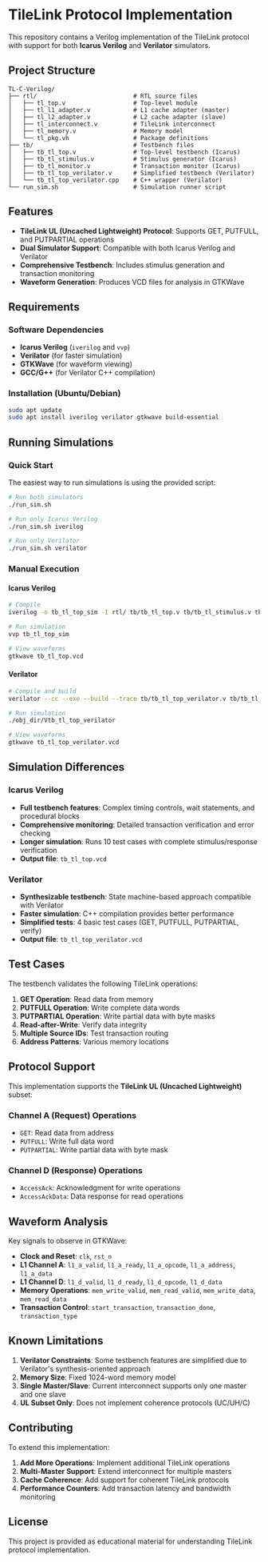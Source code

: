 # TileLink Protocol Implementation

This repository contains a Verilog implementation of the TileLink protocol with support for both **Icarus Verilog** and **Verilator** simulators.

## Project Structure

```
TL-C-Verilog/
├── rtl/                           # RTL source files
│   ├── tl_top.v                   # Top-level module
│   ├── tl_l1_adapter.v            # L1 cache adapter (master)
│   ├── tl_l2_adapter.v            # L2 cache adapter (slave)
│   ├── tl_interconnect.v          # TileLink interconnect
│   ├── tl_memory.v                # Memory model
│   └── tl_pkg.vh                  # Package definitions
├── tb/                            # Testbench files
│   ├── tb_tl_top.v                # Top-level testbench (Icarus)
│   ├── tb_tl_stimulus.v           # Stimulus generator (Icarus)
│   ├── tb_tl_monitor.v            # Transaction monitor (Icarus)
│   ├── tb_tl_top_verilator.v      # Simplified testbench (Verilator)
│   └── tb_tl_top_verilator.cpp    # C++ wrapper (Verilator)
└── run_sim.sh                     # Simulation runner script
```

## Features

- **TileLink UL (Uncached Lightweight) Protocol**: Supports GET, PUTFULL, and PUTPARTIAL operations
- **Dual Simulator Support**: Compatible with both Icarus Verilog and Verilator
- **Comprehensive Testbench**: Includes stimulus generation and transaction monitoring
- **Waveform Generation**: Produces VCD files for analysis in GTKWave

## Requirements

### Software Dependencies
- **Icarus Verilog** (`iverilog` and `vvp`)
- **Verilator** (for faster simulation)
- **GTKWave** (for waveform viewing)
- **GCC/G++** (for Verilator C++ compilation)

### Installation (Ubuntu/Debian)
```bash
sudo apt update
sudo apt install iverilog verilator gtkwave build-essential
```

## Running Simulations

### Quick Start
The easiest way to run simulations is using the provided script:

```bash
# Run both simulators
./run_sim.sh

# Run only Icarus Verilog
./run_sim.sh iverilog

# Run only Verilator
./run_sim.sh verilator
```

### Manual Execution

#### Icarus Verilog
```bash
# Compile
iverilog -o tb_tl_top_sim -I rtl/ tb/tb_tl_top.v tb/tb_tl_stimulus.v tb/tb_tl_monitor.v rtl/*.v

# Run simulation
vvp tb_tl_top_sim

# View waveforms
gtkwave tb_tl_top.vcd
```

#### Verilator
```bash
# Compile and build
verilator --cc --exe --build --trace tb/tb_tl_top_verilator.v tb/tb_tl_top_verilator.cpp rtl/*.v +incdir+rtl/ --top-module tb_tl_top_verilator -Wno-timescalemod -Wno-width -Wno-stmtdly

# Run simulation
./obj_dir/Vtb_tl_top_verilator

# View waveforms
gtkwave tb_tl_top_verilator.vcd
```

## Simulation Differences

### Icarus Verilog
- **Full testbench features**: Complex timing controls, wait statements, and procedural blocks
- **Comprehensive monitoring**: Detailed transaction verification and error checking
- **Longer simulation**: Runs 10 test cases with complete stimulus/response verification
- **Output file**: `tb_tl_top.vcd`

### Verilator
- **Synthesizable testbench**: State machine-based approach compatible with Verilator
- **Faster simulation**: C++ compilation provides better performance
- **Simplified tests**: 4 basic test cases (GET, PUTFULL, PUTPARTIAL, verify)
- **Output file**: `tb_tl_top_verilator.vcd`

## Test Cases

The testbench validates the following TileLink operations:

1. **GET Operation**: Read data from memory
2. **PUTFULL Operation**: Write complete data words
3. **PUTPARTIAL Operation**: Write partial data with byte masks
4. **Read-after-Write**: Verify data integrity
5. **Multiple Source IDs**: Test transaction routing
6. **Address Patterns**: Various memory locations

## Protocol Support

This implementation supports the **TileLink UL (Uncached Lightweight)** subset:

### Channel A (Request) Operations
- `GET`: Read data from address
- `PUTFULL`: Write full data word
- `PUTPARTIAL`: Write partial data with byte mask

### Channel D (Response) Operations
- `AccessAck`: Acknowledgment for write operations
- `AccessAckData`: Data response for read operations

## Waveform Analysis

Key signals to observe in GTKWave:

- **Clock and Reset**: `clk`, `rst_n`
- **L1 Channel A**: `l1_a_valid`, `l1_a_ready`, `l1_a_opcode`, `l1_a_address`, `l1_a_data`
- **L1 Channel D**: `l1_d_valid`, `l1_d_ready`, `l1_d_opcode`, `l1_d_data`
- **Memory Operations**: `mem_write_valid`, `mem_read_valid`, `mem_write_data`, `mem_read_data`
- **Transaction Control**: `start_transaction`, `transaction_done`, `transaction_type`

## Known Limitations

1. **Verilator Constraints**: Some testbench features are simplified due to Verilator's synthesis-oriented approach
2. **Memory Size**: Fixed 1024-word memory model
3. **Single Master/Slave**: Current interconnect supports only one master and one slave
4. **UL Subset Only**: Does not implement coherence protocols (UC/UH/C)

## Contributing

To extend this implementation:

1. **Add More Operations**: Implement additional TileLink operations
2. **Multi-Master Support**: Extend interconnect for multiple masters
3. **Cache Coherence**: Add support for coherent TileLink protocols
4. **Performance Counters**: Add transaction latency and bandwidth monitoring

## License

This project is provided as educational material for understanding TileLink protocol implementation. 